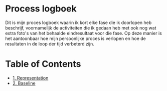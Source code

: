 # Process logboek

Dit is mijn proces logboek waarin ik kort elke fase die ik doorlopen heb
beschrijf, voornamelijk de activiteiten die ik gedaan heb met ook nog wat extra
foto's van het behaalde eindresultaat voor die fase. Op deze manier is het
aantoonbaar hoe mijn persoonlijke proces is verlopen en hoe de resultaten in de
loop der tijd verbeterd zijn.

# Table of Contents
- [1. Representation](./1-representation/README.md)
- [2. Baseline](./2-baseline/README.md)
